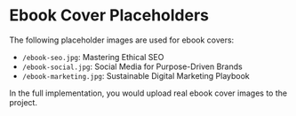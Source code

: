 
# Ebook Cover Placeholders

The following placeholder images are used for ebook covers:

- `/ebook-seo.jpg`: Mastering Ethical SEO
- `/ebook-social.jpg`: Social Media for Purpose-Driven Brands
- `/ebook-marketing.jpg`: Sustainable Digital Marketing Playbook

In the full implementation, you would upload real ebook cover images to the project.
